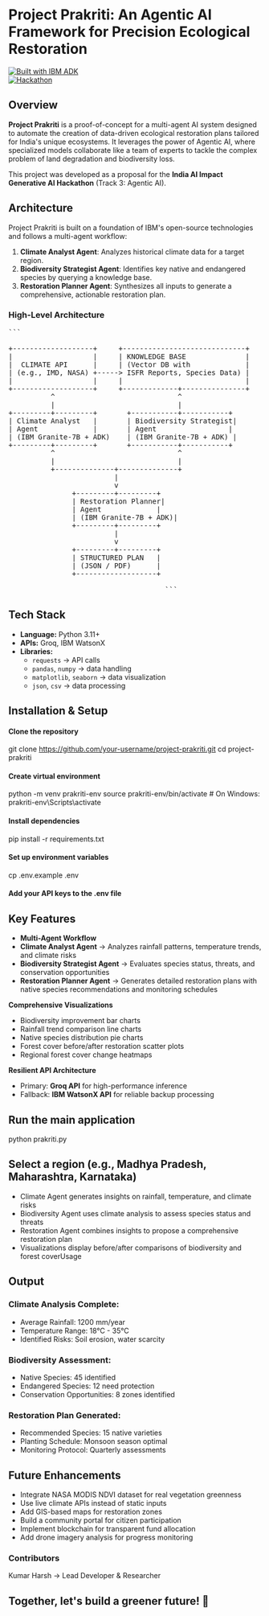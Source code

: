 # **Project Prakriti: An Agentic AI Framework for Precision Ecological Restoration**

[![Built with IBM ADK](https://img.shields.io/badge/Built%20with-IBM%20ADK-blue.svg)](https://github.com/IBM/agent-development-kit)  
[![Hackathon](https://img.shields.io/badge/India-AI%20Impact%20Hackathon-orange.svg)](https://iisc-ibm-india-ai-impact.devpost.com/)

##  Overview

**Project Prakriti** is a proof-of-concept for a multi-agent AI system designed to automate the creation of data-driven ecological restoration plans tailored for India's unique ecosystems. It leverages the power of Agentic AI, where specialized models collaborate like a team of experts to tackle the complex problem of land degradation and biodiversity loss.

This project was developed as a proposal for the **India AI Impact Generative AI Hackathon** (Track 3: Agentic AI).

##  Architecture

Project Prakriti is built on a foundation of IBM's open-source technologies and follows a multi-agent workflow:

1. **Climate Analyst Agent**: Analyzes historical climate data for a target region.  
2. **Biodiversity Strategist Agent**: Identifies key native and endangered species by querying a knowledge base.  
3. **Restoration Planner Agent**: Synthesizes all inputs to generate a comprehensive, actionable restoration plan.

### High-Level Architecture
<pre>
```
          
+-------------------+     +-----------------------------+
|                   |     | KNOWLEDGE BASE              |
|  CLIMATE API      |     | (Vector DB with             |
| (e.g., IMD, NASA) +-----> ISFR Reports, Species Data) |
|                   |     |                             |
+-------------------+     +-------------+---------------+
          ^                             ^
          |                             |
+---------+---------+       +-----------+-----------+
| Climate Analyst   |       | Biodiversity Strategist|
| Agent             |       | Agent                 |
| (IBM Granite-7B + ADK)    | (IBM Granite-7B + ADK) |
+---------+---------+       +-----------+-----------+
          ^                             ^
          |                             |
          +--------------+--------------+
                         |
                         v
               +---------+---------+
               | Restoration Planner|
               | Agent             |
               | (IBM Granite-7B + ADK)|
               +---------+---------+
                         |
                         v
               +---------+---------+
               | STRUCTURED PLAN   |
               | (JSON / PDF)      |
               +-------------------+

                                     ``` </pre>


##  **Tech Stack**

- **Language:** Python 3.11+
- **APIs:** Groq, IBM WatsonX
- **Libraries:**
  * `requests` → API calls
  * `pandas`, `numpy` → data handling
  * `matplotlib`, `seaborn` → data visualization
  * `json`, `csv` → data processing

##  **Installation & Setup**

#### **Clone the repository**
git clone https://github.com/your-username/project-prakriti.git
cd project-prakriti

#### **Create virtual environment**
python -m venv prakriti-env
source prakriti-env/bin/activate  # On Windows: prakriti-env\Scripts\activate

#### **Install dependencies**
pip install -r requirements.txt

#### **Set up environment variables**
cp .env.example .env

#### Add your API keys to the .env file

## **Key Features**

* **Multi-Agent Workflow**
* **Climate Analyst Agent** → Analyzes rainfall patterns, temperature trends, and climate risks
* **Biodiversity Strategist Agent** → Evaluates species status, threats, and conservation opportunities
* **Restoration Planner Agent** → Generates detailed restoration plans with native species recommendations and monitoring schedules

**Comprehensive Visualizations**
* Biodiversity improvement bar charts
* Rainfall trend comparison line charts
*  Native species distribution pie charts
* Forest cover before/after restoration scatter plots
* Regional forest cover change heatmaps

**Resilient API Architecture**
* Primary: **Groq API** for high-performance inference
* Fallback: **IBM WatsonX API** for reliable backup processing

## **Run the main application**
python prakriti.py

## **Select a region (e.g., Madhya Pradesh, Maharashtra, Karnataka)**
* Climate Agent generates insights on rainfall, temperature, and climate risks
* Biodiversity Agent uses climate analysis to assess species status and threats
* Restoration Agent combines insights to propose a comprehensive restoration plan
* Visualizations display before/after comparisons of biodiversity and forest coverUsage

## **Output**

### Climate Analysis Complete:
* Average Rainfall: 1200 mm/year
* Temperature Range: 18°C - 35°C
* Identified Risks: Soil erosion, water scarcity
### Biodiversity Assessment:
* Native Species: 45 identified
* Endangered Species: 12 need protection
* Conservation Opportunities: 8 zones identified
### Restoration Plan Generated:
* Recommended Species: 15 native varieties
* Planting Schedule: Monsoon season optimal
* Monitoring Protocol: Quarterly assessments

## **Future Enhancements**
* Integrate NASA MODIS NDVI dataset for real vegetation greenness
* Use live climate APIs instead of static inputs
* Add GIS-based maps for restoration zones
* Build a community portal for citizen participation
* Implement blockchain for transparent fund allocation
* Add drone imagery analysis for progress monitoring

### **Contributors**
Kumar Harsh → Lead Developer & Researcher

## **Together, let's build a greener future! 🌱**

